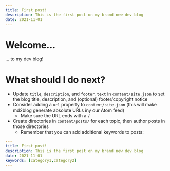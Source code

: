 ```yaml
---
title: First post!
description: This is the first post on my brand new dev blog
date: 2021-11-01
---
```

# Welcome...
... to my dev blog!

# What should I do next?
* Update `title`, `description`, and `footer.text` in `content/site.json` to set the blog title, description, and (optional) footer/copyright notice
* Consider adding a `url` property to `content/site.json` (this will make md2blog generate absolute URLs iny our Atom feed)
  * Make sure the URL ends with a `/`
* Create directories in `content/posts/` for each topic, then author posts in those directories
  * Remember that you can add additional keywords to posts:

```yaml
---
title: First post!
description: This is the first post on my brand new dev blog
date: 2021-11-01
keywords: [category1,category2]
---
```
